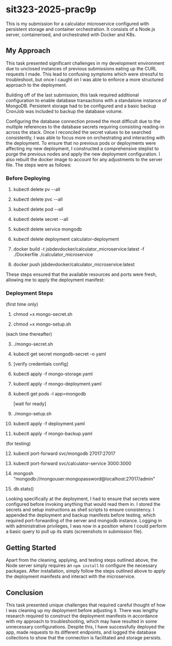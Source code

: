 # sit323-2025-prac9p

This is my submission for a calculator microservice configured with persistent storage and container orchestration. It consists of a Node.js server, containerised, and orchestrated with Docker and K8s. 

## My Approach

This task presented significant challenges in my development environment due to unclosed instances of previous submissions eating up the CURL requests I made. This lead to confusing symptoms which were stressful to troubleshoot, but once I caught on I was able to enforce a more structured approach to the deployment.

Building off of the last submission, this task required additional configuration to enable database transactions with a standalone instance of MongoDB. Persistent storage had to be configured and a basic backup CronJob was included to backup the database volume.

Configuring the database connection proved the most difficult due to the multiple references to the database secrets requiring consisting reading-in across the stack. Once I reconciled the secret values to be searched consistently, I was able to focus more on orchestrating and interacting with the deployment. To ensure that no previous pods or deployments were affecting my new deployment, I constructed a comprehensive steplist to purge the previous nodes and apply the new deployment configuration. I also rebuilt the docker image to account for any adjustments to the server file. The steps were as follows:

### Before Deploying

1) kubectl delete pv --all

2) kubectl delete pvc --all

3) kubectl delete pod --all

4) kubectl delete secret --all

5) kubectl delete service mongodb

6) kubectl delete deployment calculator-deployment

7) docker build -t jsbdevdocker/calculator_microservice:latest -f ./Dockerfile ./calculator_microservice

8) docker push jsbdevdocker/calculator_microservice:latest

These steps ensured that the available resources and ports were fresh, allowing me to apply the deployment manifest:

### Deployment Steps

(first time only)

1) chmod +x mongo-secret.sh

2) chmod +x mongo-setup.sh

(each time thereafter)

3) ./mongo-secret.sh

4) kubectl get secret mongodb-secret -o yaml
	
5) [verify credentials config]

6) kubectl apply -f mongo-storage.yaml

7) kubectl apply -f mongo-deployment.yaml

8) kubectl get pods -l app=mongodb

	[wait for ready]

9) ./mongo-setup.sh

10) kubectl apply -f deployment.yaml

11) kubectl apply -f mongo-backup.yaml

(for testing)

12) kubectl port-forward svc/mongodb 27017:27017

13) kubectl port-forward svc/calculator-service 3000:3000

14) mongosh "mongodb://mongouser:mongopassword@localhost:27017/admin"

15) db.stats()

Looking specifically at the deployment, I had to ensure that secrets were configured before invoking anything that would read them in. I stored the secrets and setup instructions as shell scripts to ensure consistency. I appended the deployment and backup manifests before testing, which required port-forwarding of the server and mongodb instance. Logging in with administrative privileges, I was now in a position where I could perform a basic query to pull up its stats (screenshots in submission file).

## Getting Started

Apart from the cleaning, applying, and testing steps outlined above, the Node server simply requires an `npm install` to configure the necessary packages. After installation, simply follow the steps outlined above to apply the deployment manifests and interact with the microservice.

## Conclusion

This task presented unique challenges that required careful thought of how I was cleaning up my deployment before adjusting it. There was lengthy research required to construct the deployment manifests in accordance with my approach to troubleshooting, which may have resulted in some unnecessary configurations. Despite this, I have successfully deployed the app, made requests to its different endpoints, and logged the database collections to show that the connection is facilitated and storage persists.